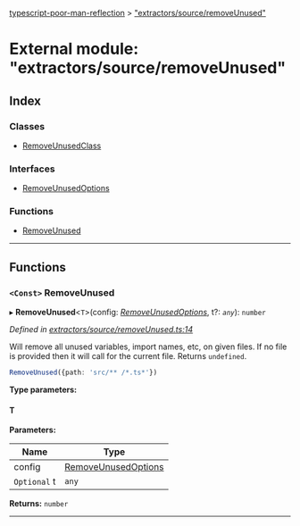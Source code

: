 [typescript-poor-man-reflection](../README.md) > ["extractors/source/removeUnused"](../modules/_extractors_source_removeunused_.md)

# External module: "extractors/source/removeUnused"

## Index

### Classes

* [RemoveUnusedClass](../classes/_extractors_source_removeunused_.removeunusedclass.md)

### Interfaces

* [RemoveUnusedOptions](../interfaces/_extractors_source_removeunused_.removeunusedoptions.md)

### Functions

* [RemoveUnused](_extractors_source_removeunused_.md#removeunused)

---

## Functions

<a id="removeunused"></a>

### `<Const>` RemoveUnused

▸ **RemoveUnused**<`T`>(config: *[RemoveUnusedOptions](../interfaces/_extractors_source_removeunused_.removeunusedoptions.md)*, t?: *`any`*): `number`

*Defined in [extractors/source/removeUnused.ts:14](https://github.com/cancerberosgx/typescript-poor-man-reflection/blob/ab533ef/src/extractors/source/removeUnused.ts#L14)*

Will remove all unused variables, import names, etc, on given files. If no file is provided then it will call for the current file. Returns `undefined`.

```ts
RemoveUnused({path: 'src/** /*.ts*'})
```

**Type parameters:**

#### T 
**Parameters:**

| Name | Type |
| ------ | ------ |
| config | [RemoveUnusedOptions](../interfaces/_extractors_source_removeunused_.removeunusedoptions.md) |
| `Optional` t | `any` |

**Returns:** `number`

___

